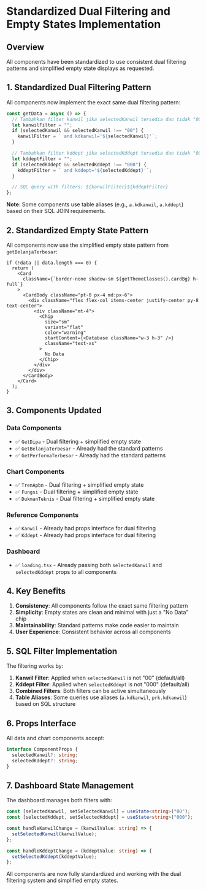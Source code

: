 # Standardized Dual Filtering and Empty States Implementation

## Overview

All components have been standardized to use consistent dual filtering patterns and simplified empty state displays as requested.

## 1. Standardized Dual Filtering Pattern

All components now implement the exact same dual filtering pattern:

```typescript
const getData = async () => {
  // Tambahkan filter kanwil jika selectedKanwil tersedia dan tidak "00"
  let kanwilFilter = "";
  if (selectedKanwil && selectedKanwil !== "00") {
    kanwilFilter = ` and kdkanwil='${selectedKanwil}'`;
  }

  // Tambahkan filter kddept jika selectedKddept tersedia dan tidak "000"
  let kddeptFilter = "";
  if (selectedKddept && selectedKddept !== "000") {
    kddeptFilter = ` and kddept='${selectedKddept}'`;
  }

  // SQL query with filters: ${kanwilFilter}${kddeptFilter}
};
```

**Note**: Some components use table aliases (e.g., `a.kdkanwil`, `a.kddept`) based on their SQL JOIN requirements.

## 2. Standardized Empty State Pattern

All components now use the simplified empty state pattern from `getBelanjaTerbesar`:

```tsx
if (!data || data.length === 0) {
  return (
    <Card
      className={`border-none shadow-sm ${getThemeClasses().cardBg} h-full`}
    >
      <CardBody className="pt-0 px-4 md:px-6">
        <div className="flex flex-col items-center justify-center py-8 text-center">
          <div className="mt-4">
            <Chip
              size="sm"
              variant="flat"
              color="warning"
              startContent={<Database className="w-3 h-3" />}
              className="text-xs"
            >
              No Data
            </Chip>
          </div>
        </div>
      </CardBody>
    </Card>
  );
}
```

## 3. Components Updated

### Data Components

- ✅ `GetDipa` - Dual filtering + simplified empty state
- ✅ `GetBelanjaTerbesar` - Already had the standard patterns
- ✅ `GetPerformaTerbesar` - Already had the standard patterns

### Chart Components

- ✅ `TrenApbn` - Dual filtering + simplified empty state
- ✅ `Fungsi` - Dual filtering + simplified empty state
- ✅ `DukmanTeknis` - Dual filtering + simplified empty state

### Reference Components

- ✅ `Kanwil` - Already had props interface for dual filtering
- ✅ `Kddept` - Already had props interface for dual filtering

### Dashboard

- ✅ `loading.tsx` - Already passing both `selectedKanwil` and `selectedKddept` props to all components

## 4. Key Benefits

1. **Consistency**: All components follow the exact same filtering pattern
2. **Simplicity**: Empty states are clean and minimal with just a "No Data" chip
3. **Maintainability**: Standard patterns make code easier to maintain
4. **User Experience**: Consistent behavior across all components

## 5. SQL Filter Implementation

The filtering works by:

1. **Kanwil Filter**: Applied when `selectedKanwil` is not "00" (default/all)
2. **Kddept Filter**: Applied when `selectedKddept` is not "000" (default/all)
3. **Combined Filters**: Both filters can be active simultaneously
4. **Table Aliases**: Some queries use aliases (`a.kdkanwil`, `prk.kdkanwil`) based on SQL structure

## 6. Props Interface

All data and chart components accept:

```typescript
interface ComponentProps {
  selectedKanwil?: string;
  selectedKddept?: string;
}
```

## 7. Dashboard State Management

The dashboard manages both filters with:

```typescript
const [selectedKanwil, setSelectedKanwil] = useState<string>("00");
const [selectedKddept, setSelectedKddept] = useState<string>("000");

const handleKanwilChange = (kanwilValue: string) => {
  setSelectedKanwil(kanwilValue);
};

const handleKddeptChange = (kddeptValue: string) => {
  setSelectedKddept(kddeptValue);
};
```

All components are now fully standardized and working with the dual filtering system and simplified empty states.

